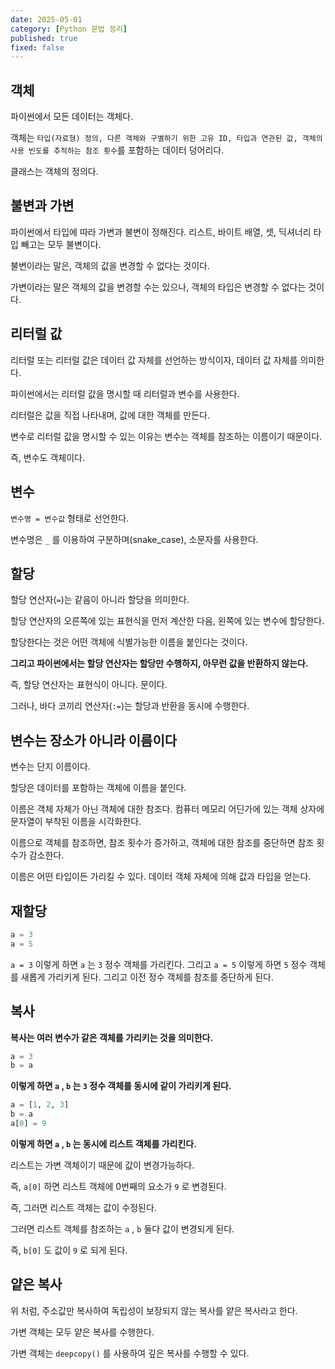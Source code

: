 ```yaml
---
date: 2025-05-01
category: [Python 문법 정리]
published: true
fixed: false
---
```


## 객체
파이썬에서 모든 데이터는 객체다.

객체는 `타입(자료형) 정의, 다른 객체와 구별하기 위한 고유 ID, 타입과 연관된 값, 객체의 사용 빈도를 추적하는 참조 횟수`를 포함하는 데이터 덩어리다.

클래스는 객체의 정의다.

## 불변과 가변
파이썬에서 타입에 따라 가변과 불변이 정해진다. 리스트, 바이트 배열, 셋, 딕셔너리 타입 빼고는 모두 불변이다.

불변이라는 말은, 객체의 값을 변경할 수 없다는 것이다.

가변이라는 말은 객체의 값을 변경할 수는 있으나, 객체의 타입은 변경할 수 없다는 것이다.

## 리터럴 값
리터럴 또는 리터럴 값은 데이터 값 자체를 선언하는 방식이자, 데이터 값 자체를 의미한다.

파이썬에서는 리터럴 값을 명시할 때 리터럴과 변수를 사용한다.

리터럴은 값을 직접 나타내며, 값에 대한 객체를 만든다.

변수로 리터럴 값을 명시할 수 있는 이유는 변수는 객체를 참조하는 이름이기 때문이다.

즉, 변수도 객체이다.

## 변수

`변수명 = 변수값` 형태로 선언한다.

변수명은 `_` 를 이용하여 구분하며(snake_case), 소문자를 사용한다.

## 할당
할당 연산자(`=`)는 같음이 아니라 할당을 의미한다.

할당 연산자의 오른쪽에 있는 표현식을 먼저 계산한 다음, 왼쪽에 있는 변수에 할당한다.

할당한다는 것은 어떤 객체에 식별가능한 이름을 붙인다는 것이다.

**그리고 파이썬에서는 할당 연산자는 할당만 수행하지, 아무런 값을 반환하지 않는다.**

즉, 할당 연산자는 표현식이 아니다. 문이다.

그러나, 바다 코끼리 연산자(`:=`)는 할당과 반환을 동시에 수행한다.

## 변수는 장소가 아니라 이름이다

변수는 단지 이름이다.

할당은 데이터를 포함하는 객체에 이름을 붙인다.

이름은 객체 자체가 아닌 객체에 대한 참조다. 컴퓨터 메모리 어딘가에 있는 객체 상자에 문자열이 부착된 이름을 시각화한다.

이름으로 객체를 참조하면, 참조 횟수가 증가하고, 객체에 대한 참조를 중단하면 참조 횟수가 감소한다.

이름은 어떤 타입이든 가리킬 수 있다. 데이터 객체 자체에 의해 값과 타입을 얻는다.

## 재할당

```python
a = 3
a = 5
```

`a = 3` 이렇게 하면 `a` 는 `3` 정수 객체를 가리킨다. 그리고 `a = 5` 이렇게 하면 `5` 정수 객체를 새롭게 가리키게 된다. 그리고 이전 정수 객체를 참조를 중단하게 된다.

## 복사

**복사는 여러 변수가 같은 객체를 가리키는 것을 의미한다.**

```python
a = 3
b = a
```

**이렇게 하면 `a` , `b` 는 `3` 정수 객체를 동시에 같이 가리키게 된다.**

```python
a = [1, 2, 3]
b = a
a[0] = 9
```

**이렇게 하면 `a` , `b` 는 동시에 리스트 객체를 가리킨다.**

리스트는 가변 객체이기 때문에 값이 변경가능하다.

즉, `a[0]` 하면 리스트 객체에 0번째의 요소가 `9` 로 변경된다.

즉, 그러면 리스트 객체는 값이 수정된다.

그러면 리스트 객체를 참조하는 `a` , `b` 둘다 값이 변경되게 된다.

즉, `b[0]` 도 값이 `9` 로 되게 된다.

## 얕은 복사

위 처럼, 주소값만 복사하여 독립성이 보장되지 않는 복사를 얕은 복사라고 한다.

가변 객체는 모두 얕은 복사를 수행한다.

가변 객체는 `deepcopy()` 를 사용하여 깊은 복사를 수행할 수 있다.